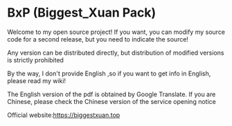 # BxP (Biggest_Xuan Pack)
Welcome to my open source project!
If you want, you can modify my source code for a second release, but you need to indicate the source! 

Any version can be distributed directly, but distribution of modified versions is strictly prohibited

By the way, I don't provide English ,so if you want to get info in English, please read my wiki!  

The English version of the pdf is obtained by Google Translate. If you are Chinese, please check the Chinese version of the service opening notice

Official website:https://biggestxuan.top
